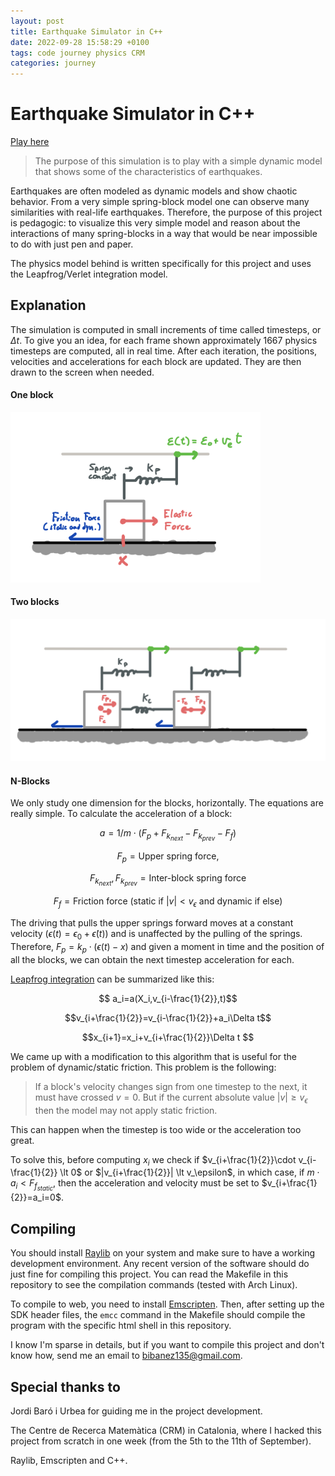 ```yaml
---
layout: post
title: Earthquake Simulator in C++
date: 2022-09-28 15:58:29 +0100
tags: code journey physics CRM
categories: journey
---
```


# Earthquake Simulator in C++

[Play here](https://bibanez.itch.io/earthquake-simulator)

> The purpose of this simulation is to play with a simple dynamic model that shows
> some of the characteristics of earthquakes.

Earthquakes are often modeled as dynamic models and show chaotic behavior.
From a very simple spring-block model one can observe many similarities with real-life
earthquakes.
Therefore, the purpose of this project is pedagogic: to visualize this very simple
model and reason about the interactions of many spring-blocks in a way that would
be near impossible to do with just pen and paper.

The physics model behind is written specifically for this project and uses the
Leapfrog/Verlet integration model.

## Explanation

The simulation is computed in small increments of time called timesteps, or $\Delta t$.
To give you an idea, for each frame shown approximately 1667 physics timesteps are
computed, all in real time.
After each iteration, the positions, velocities and accelerations for each block
are updated. They are then drawn to the screen when needed.

#### One block
<img src="/assets/img/1_block.png" alt="One Block" width="400"/>

#### Two blocks
<img src="/assets/img/2_block.png" alt="Two Blocks" width="600"/>

#### N-Blocks
We only study one dimension for the blocks, horizontally.
The equations are really simple.
To calculate the acceleration of a block:

$$
a=1/m \cdot (F_p+F_{k_{next}}-F_{k_{prev}}-F_f)$$

$$F_p=\text{Upper spring force},$$

$$F_{k_{next}},F_{k_{prev}}=\text{Inter-block spring force}$$

$$F_f=\text{Friction force (static if }|v| \lt v_\epsilon \text{ and dynamic if else})
$$

The driving that pulls the upper springs forward moves at a constant velocity 
($\epsilon(t)=\epsilon_0+\dot\epsilon(t))$ and is unaffected by the pulling of 
the springs.
Therefore, $F_p=k_p\cdot (\epsilon(t)-x)$ and given a moment in time and the
position of all the blocks, we can obtain the next timestep acceleration for each.

[Leapfrog integration](https://en.wikipedia.org/wiki/Leapfrog_integration) can
be summarized like this:

$$
a_i=a(X_i,v_{i-\frac{1}{2}},t)$$

$$v_{i+\frac{1}{2}}=v_{i-\frac{1}{2}}+a_i\Delta t$$

$$x_{i+1}=x_i+v_{i+\frac{1}{2}}\Delta t
$$

We came up with a modification to this algorithm that is useful for the problem
of dynamic/static friction. This problem is the following:

> If a block's velocity changes sign from one timestep to the next, it must have
> crossed $v = 0$. But if the current absolute value $|v| \geqslant v_\epsilon$ 
> then the model may not apply static friction.

This can happen when the timestep is too wide or the acceleration too great.

To solve this, before computing $x_i$ we check if 
$v_{i+\frac{1}{2}}\cdot v_{i-\frac{1}{2}} \lt 0$ or 
$|v_{i+\frac{1}{2}}| \lt v_\epsilon$, in which case, 
if $m\cdot a_i \lt F_{f_{static}}$, then the acceleration and velocity must be 
set to $v_{i+\frac{1}{2}}=a_i=0$.

## Compiling

You should install [Raylib](https://www.raylib.com/) on your system and make
sure to have a working development environment. Any recent version of the software
should do just fine for compiling this project.
You can read the Makefile in this repository to see the compilation commands 
(tested with Arch Linux).

To compile to web, you need to install [Emscripten](https://emscripten.org/docs/getting_started/downloads.html).
Then, after setting up the SDK header files, the `emcc` command in the Makefile
should compile the program with the specific html shell in this repository.

I know I'm sparse in details, but if you want to compile this project and don't
know how, send me an email to [bibanez135@gmail.com](mailto:bibanez135@gmail.com).

## Special thanks to

Jordi Baró i Urbea for guiding me in the project development.

The Centre de Recerca Matemàtica (CRM) in Catalonia, where I hacked this project
from scratch in one week (from the 5th to the 11th of September).

Raylib, Emscripten and C++.
